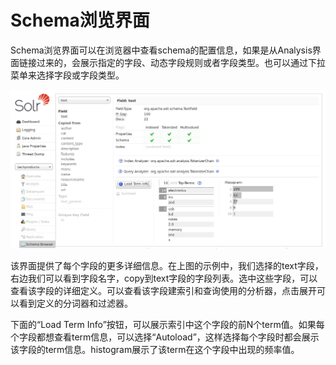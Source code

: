 # Schema浏览界面 #
Schema浏览界面可以在浏览器中查看schema的配置信息，如果是从Analysis界面链接过来的，会展示指定的字段、动态字段规则或者字段类型。也可以通过下拉菜单来选择字段或字段类型。

<img src="images/1.4.8.9-schema_browser_terms.png" />

该界面提供了每个字段的更多详细信息。在上图的示例中，我们选择的text字段，右边我们可以看到字段名字，copy到text字段的字段列表。选中这些字段，可以查看该字段的详细定义。可以查看该字段建索引和查询使用的分析器，点击展开可以看到定义的分词器和过滤器。

下面的“Load Term Info”按钮，可以展示索引中这个字段的前N个term值。如果每个字段都想查看term信息，可以选择“Autoload”，这样选择每个字段时都会展示该字段的term信息。histogram展示了该term在这个字段中出现的频率值。
